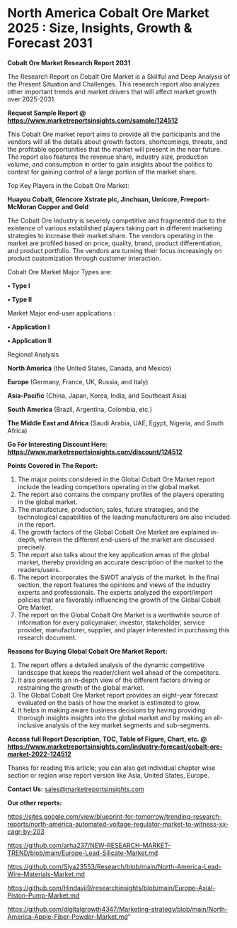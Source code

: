 # North America Cobalt Ore Market 2025 : Size, Insights, Growth & Forecast 2031

<strong>Cobalt Ore Market Research Report 2031</strong>

The Research Report on Cobalt Ore Market is a Skillful and Deep Analysis of the Present Situation and Challenges. This research report also analyzes other important trends and market drivers that will affect market growth over 2025-2031.

<strong>Request Sample Report @ <a href=https://www.marketreportsinsights.com/sample/124512>https://www.marketreportsinsights.com/sample/124512</a></strong>

This Cobalt Ore market report aims to provide all the participants and the vendors will all the details about growth factors, shortcomings, threats, and the profitable opportunities that the market will present in the near future. The report also features the revenue share, industry size, production volume, and consumption in order to gain insights about the politics to contest for gaining control of a large portion of the market share.

Top Key Players in the Cobalt Ore Market:

<strong>Huayou Cobalt, Glencore Xstrate plc, Jinchuan, Umicore, Freeport-McMoran Copper and Gold</strong>

The Cobalt Ore Industry is severely competitive and fragmented due to the existence of various established players taking part in different marketing strategies to increase their market share. The vendors operating in the market are profiled based on price, quality, brand, product differentiation, and product portfolio. The vendors are turning their focus increasingly on product customization through customer interaction.

Cobalt Ore Market Major Types are:

<strong>• Type I

• Type II</strong>

Market Major end-user applications :

<strong>• Application I

• Application II</strong>

Regional Analysis

</u><strong><b>North America</b></strong> (the United States, Canada, and Mexico)

<strong><b>Europe </b></strong>(Germany, France, UK, Russia, and Italy)

<strong><b>Asia-Pacific</b></strong> (China, Japan, Korea, India, and Southeast Asia)

<strong><b>South America</b></strong> (Brazil, Argentina, Colombia, etc.)

<strong><b>The Middle East and Africa</b></strong> (Saudi Arabia, UAE, Egypt, Nigeria, and South Africa)

<strong>Go For Interesting Discount Here: <a href=https://www.marketreportsinsights.com/discount/124512>https://www.marketreportsinsights.com/discount/124512</a></strong>

<strong>Points Covered in The Report:</strong>
<ol>
  <li>The major points considered in the Global Cobalt Ore Market report include the leading competitors operating in the global market.</li>
  <li>The report also contains the company profiles of the players operating in the global market.</li>
  <li>The manufacture, production, sales, future strategies, and the technological capabilities of the leading manufacturers are also included in the report.</li>
  <li>The growth factors of the Global Cobalt Ore Market are explained in-depth, wherein the different end-users of the market are discussed precisely.</li>
  <li>The report also talks about the key application areas of the global market, thereby providing an accurate description of the market to the readers/users.</li>
  <li>The report incorporates the SWOT analysis of the market. In the final section, the report features the opinions and views of the industry experts and professionals. The experts analyzed the export/import policies that are favorably influencing the growth of the Global Cobalt Ore Market.</li>
  <li>The report on the Global Cobalt Ore Market is a worthwhile source of information for every policymaker, investor, stakeholder, service provider, manufacturer, supplier, and player interested in purchasing this research document.</li>
</ol>
<strong>Reasons for Buying Global Cobalt Ore Market Report:</strong>

<ol>
  <li>The report offers a detailed analysis of the dynamic competitive landscape that keeps the reader/client well ahead of the competitors.</li>
  <li>It also presents an in-depth view of the different factors driving or restraining the growth of the global market.</li>
  <li>The Global Cobalt Ore Market report provides an eight-year forecast evaluated on the basis of how the market is estimated to grow.</li>
  <li>It helps in making aware business decisions by having providing thorough insights insights into the global market and by making an all-inclusive analysis of the key market segments and sub-segments.</li>
</ol>
<strong>Access full Report Description, TOC, Table of Figure, Chart, etc. @ <a href=https://www.marketreportsinsights.com/industry-forecast/cobalt-ore-market-2022-124512>https://www.marketreportsinsights.com/industry-forecast/cobalt-ore-market-2022-124512</a></strong>


Thanks for reading this article; you can also get individual chapter wise section or region wise report version like Asia, United States, Europe.

<strong>Contact Us:</strong>
sales@marketreportsinsights.com

<strong>Our other reports:</strong>

<a href=https://sites.google.com/view/blueprint-for-tomorrow/trending-research-reports/north-america-automated-voltage-regulator-market-to-witness-xx-cagr-by-203>https://sites.google.com/view/blueprint-for-tomorrow/trending-research-reports/north-america-automated-voltage-regulator-market-to-witness-xx-cagr-by-203</a>

<a href=https://github.com/arha237/NEW-RESEARCH-MARKET-TREND/blob/main/Europe-Lead-Silicate-Market.md>https://github.com/arha237/NEW-RESEARCH-MARKET-TREND/blob/main/Europe-Lead-Silicate-Market.md</a>

<a href=https://github.com/Siya23553/Research/blob/main/North-America-Lead-Wire-Materials-Market.md>https://github.com/Siya23553/Research/blob/main/North-America-Lead-Wire-Materials-Market.md</a>

<a href=https://github.com/Hindavii9/researchinsights/blob/main/Europe-Axial-Piston-Pump-Market.md>https://github.com/Hindavii9/researchinsights/blob/main/Europe-Axial-Piston-Pump-Market.md</a>

<a href=https://github.com/digitalgrowth4347/Marketing-strategy/blob/main/North-America-Apple-Fiber-Powder-Market.md>https://github.com/digitalgrowth4347/Marketing-strategy/blob/main/North-America-Apple-Fiber-Powder-Market.md</a>"
